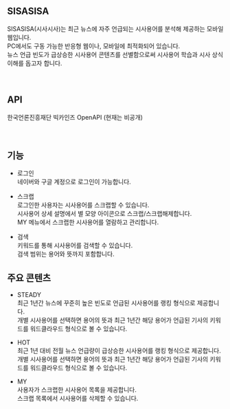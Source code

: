 ## SISASISA
SISASISA(시사시사)는 최근 뉴스에 자주 언급되는 시사용어를 분석해 제공하는 모바일웹입니다.     
PC에서도 구동 가능한 반응형 웹이나, 모바일에 최적화되어 있습니다.     
뉴스 언급 빈도가 급상승한 시사용어 콘텐츠를 선별함으로써 시사용어 학습과 시사 상식 이해를 돕고자 합니다.
<br/>
<br/>
<br/>
## API
한국언론진흥재단 빅카인즈 OpenAPI (현재는 비공개)
<br/>
<br/>
<br/>
## 기능
+ 로그인     
네이버와 구글 계정으로 로그인이 가능합니다.

+ 스크랩     
로그인한 사용자는 시사용어를 스크랩할 수 있습니다.     
시사용어 상세 설명에서 별 모양 아이콘으로 스크랩/스크랩해제합니다.     
MY 메뉴에서 스크랩한 시사용어를 열람하고 관리합니다.

+ 검색     
키워드를 통해 시사용어를 검색할 수 있습니다.     
검색 범위는 용어와 뜻까지 포함합니다.


## 주요 콘텐츠     
+ STEADY     
최근 1년간 뉴스에 꾸준히 높은 빈도로 언급된 시사용어를 랭킹 형식으로 제공합니다.     
개별 시사용어를 선택하면 용어의 뜻과 최근 1년간 해당 용어가 언급된 기사의 키워드를 워드클라우드 형식으로 볼 수 있습니다.

+ HOT     
최근 1년 대비 전월 뉴스 언급량이 급상승한 시사용어를 랭킹 형식으로 제공합니다.     
개별 시사용어를 선택하면 용어의 뜻과 최근 1년간 해당 용어가 언급된 기사의 키워드를 워드클라우드 형식으로 볼 수 있습니다.

+ MY     
사용자가 스크랩한 시사용어 목록을 제공합니다.     
스크랩 목록에서 시사용어를 삭제할 수 있습니다.   
